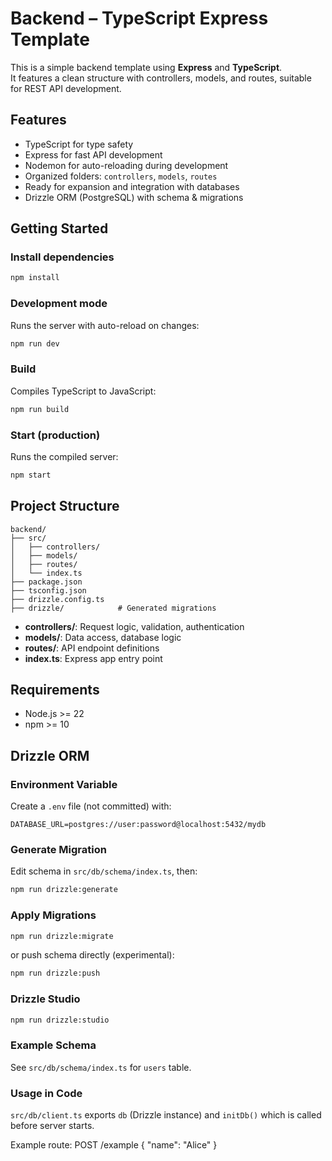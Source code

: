 # Backend – TypeScript Express Template

This is a simple backend template using **Express** and **TypeScript**.  
It features a clean structure with controllers, models, and routes, suitable for REST API development.

## Features

- TypeScript for type safety
- Express for fast API development
- Nodemon for auto-reloading during development
- Organized folders: `controllers`, `models`, `routes`
- Ready for expansion and integration with databases
- Drizzle ORM (PostgreSQL) with schema & migrations

## Getting Started

### Install dependencies

```bash
npm install
```

### Development mode

Runs the server with auto-reload on changes:

```bash
npm run dev
```

### Build

Compiles TypeScript to JavaScript:

```bash
npm run build
```

### Start (production)

Runs the compiled server:

```bash
npm start
```

## Project Structure

```
backend/
├── src/
│   ├── controllers/
│   ├── models/
│   ├── routes/
│   └── index.ts
├── package.json
├── tsconfig.json
├── drizzle.config.ts
├── drizzle/            # Generated migrations
```

- **controllers/**: Request logic, validation, authentication
- **models/**: Data access, database logic
- **routes/**: API endpoint definitions
- **index.ts**: Express app entry point

## Requirements

- Node.js >= 22
- npm >= 10

## Drizzle ORM

### Environment Variable

Create a `.env` file (not committed) with:

```
DATABASE_URL=postgres://user:password@localhost:5432/mydb
```

### Generate Migration

Edit schema in `src/db/schema/index.ts`, then:

```bash
npm run drizzle:generate
```

### Apply Migrations

```bash
npm run drizzle:migrate
```

or push schema directly (experimental):

```bash
npm run drizzle:push
```

### Drizzle Studio

```bash
npm run drizzle:studio
```

### Example Schema

See `src/db/schema/index.ts` for `users` table.

### Usage in Code

`src/db/client.ts` exports `db` (Drizzle instance) and `initDb()` which is called before server starts.

Example route: POST /example { "name": "Alice" }


